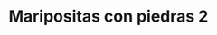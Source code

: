 ---
title: Maripositas con piedras 2
date: 
draft: false

# descripcion
description : Maripositas con piedras 2

materials: Plata 925

color: Plateado

dimensions: 2,8cm

code: 01-04-0093

type: "Aros"

categories: []

# Images
# first image will be shown in the product page
images:
  # - image: "images/path_to_image"
  # La ubicacion de las imagenes es imagenes/Aros/Aros.Piedras/01-04-0093-maripositas-con-piedras-2
  - image: "./images/aros/piedras/01-04-0093-maripositas-con-piedras-2_a.jpeg"
  - image: "./images/aros/piedras/01-04-0093-maripositas-con-piedras-2_b.jpeg"
---